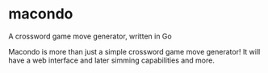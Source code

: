 macondo
=======

A crossword game move generator, written in Go

Macondo is more than just a simple crossword game move generator! It will have a web interface and later simming capabilities and more.
